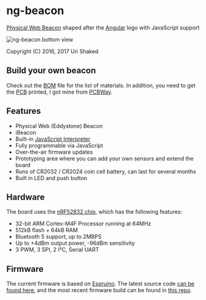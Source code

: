 # ng-beacon

[Physical Web Beacon](https://medium.com/@urish/exploring-the-physical-web-without-buying-beacons-efae51e36c2e) shaped after the [Angular](https://angular.io) logo with JavaScript support

![ng-beacon bottom view](assets/bottom.png)

Copyright (C) 2016, 2017 Uri Shaked

## Build your own beacon
Check out the [BOM](BOM.md) file for the list of materials. In addition, you need to get the [PCB](hardware/) printed, I got mine from [PCBWay](http://www.pcbway.com).

## Features

- Physical Web (Eddystone) Beacon
- iBeacon
- Built-in [JavaScript Interpreter](https://www.espruino.com/Reference)
- Fully programmable via JavaScript
- Over-the-air firmware updates
- Prototyping area where you can add your own sensors and extend the board
- Runs of CR2032 / CR2024 coin cell battery, can last for several months
- Built in LED and push button

## Hardware
The board uses the [nRF52832 chip](https://www.nordicsemi.com/eng/Products/Bluetooth-low-energy/nRF52832), which has the following features:

- 32-bit ARM Cortex-M4F Processor running at 64MHz
- 512kB flash + 64kB RAM
- Bluetooth 5 support, up to 2MBPS
- Up to +4dBm output power, -96dBm sensitivity
- 3 PWM, 3 SPI, 2 I²C, Serial UART

## Firmware

The current firmware is based on [Espruino](espruino.com). The latest source code [can be found here](https://github.com/urish/Espruino/tree/ng-beacon), and the most recent firmware build can be found in [this repo](https://github.com/urish/ng-beacon-firmware).
